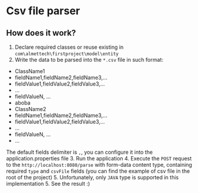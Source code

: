 # Csv file parser

## How does it work?
1. Declare required classes or reuse existing in `com\almettech\firstproject\model\entity`
2. Write the data to be parsed into the `*.csv` file in such format:
* ClassName1
* fieldName1,fieldName2,fieldName3,...
* fieldValue1,fieldValue2,fieldValue3,...
* ...
* fieldValueN, ...
* aboba
* ClassName2
* fieldName1,fieldName2,fieldName3,...
* fieldValue1,fieldValue2,fieldValue3,...
* ...
* fieldValueN, ...
* ...

The default fields delimiter is `,`, you can configure it into the application.properties file
3. Run the application
4. Execute the `POST` request to the `http://localhost:8080/parse` with form-data content type, containing required `type` and `csvFile` fields (you can find the example of csv file in the root of the project)
5. Unfortunately, only `JAVA` type is supported in this implementation
5. See the result :)
